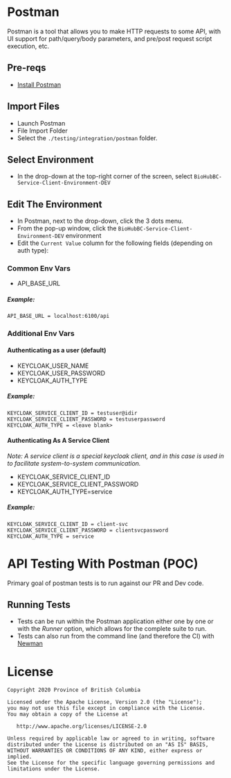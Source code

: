 # Postman

Postman is a tool that allows you to make HTTP requests to some API, with UI support for path/query/body parameters, and pre/post request script execution, etc.

## Pre-reqs

- [Install Postman](https://www.postman.com/downloads/)

## Import Files

- Launch Postman
- File Import Folder
- Select the `./testing/integration/postman` folder.

## Select Environment

- In the drop-down at the top-right corner of the screen, select `BioHubBC-Service-Client-Environment-DEV`

## Edit The Environment

- In Postman, next to the drop-down, click the 3 dots menu.
- From the pop-up window, click the `BioHubBC-Service-Client-Environment-DEV` environment
- Edit the `Current Value` column for the following fields (depending on auth type):

### Common Env Vars

- API_BASE_URL

##### Example:

```
API_BASE_URL = localhost:6100/api
```

### Additional Env Vars

#### Authenticating as a user (default)

- KEYCLOAK_USER_NAME
- KEYCLOAK_USER_PASSWORD
- KEYCLOAK_AUTH_TYPE

##### Example:

```
KEYCLOAK_SERVICE_CLIENT_ID = testuser@idir
KEYCLOAK_SERVICE_CLIENT_PASSWORD = testuserpassword
KEYCLOAK_AUTH_TYPE = <leave blank>
```

#### Authenticating As A Service Client

_Note: A service client is a special keycloak client, and in this case is used in to facilitate system-to-system communication._

- KEYCLOAK_SERVICE_CLIENT_ID
- KEYCLOAK_SERVICE_CLIENT_PASSWORD
- KEYCLOAK_AUTH_TYPE=service

##### Example:

```
KEYCLOAK_SERVICE_CLIENT_ID = client-svc
KEYCLOAK_SERVICE_CLIENT_PASSWORD = clientsvcpassword
KEYCLOAK_AUTH_TYPE = service
```

# API Testing With Postman (POC)

Primary goal of postman tests is to run against our PR and Dev code.

## Running Tests

- Tests can be run within the Postman application either one by one or with the _Runner_ option, which allows for the complete suite to run.
- Tests can also run from the command line (and therefore the CI) with [Newman](https://learning.postman.com/docs/running-collections/using-newman-cli/command-line-integration-with-newman/)

# License

    Copyright 2020 Province of British Columbia

    Licensed under the Apache License, Version 2.0 (the "License");
    you may not use this file except in compliance with the License.
    You may obtain a copy of the License at

       http://www.apache.org/licenses/LICENSE-2.0

    Unless required by applicable law or agreed to in writing, software
    distributed under the License is distributed on an "AS IS" BASIS,
    WITHOUT WARRANTIES OR CONDITIONS OF ANY KIND, either express or implied.
    See the License for the specific language governing permissions and
    limitations under the License.
